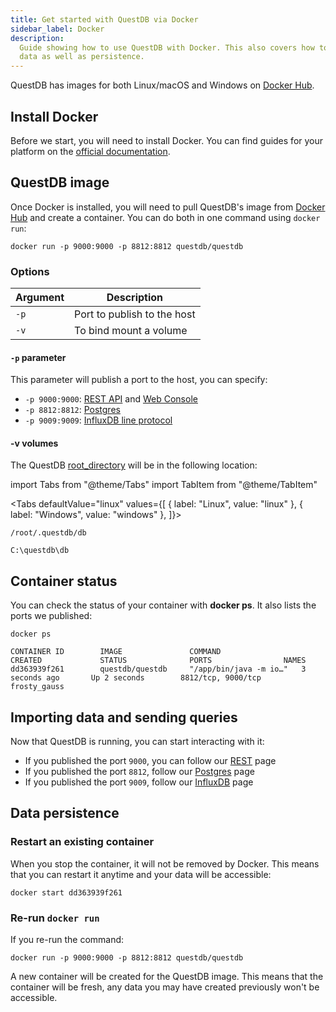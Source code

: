 ```yaml
---
title: Get started with QuestDB via Docker
sidebar_label: Docker
description:
  Guide showing how to use QuestDB with Docker. This also covers how to import
  data as well as persistence.
---
```


QuestDB has images for both Linux/macOS and Windows on
[Docker Hub]({@dockerUrl@}).

## Install Docker

Before we start, you will need to install Docker. You can find guides for your
platform on the [official documentation](https://docs.docker.com/get-docker/).

## QuestDB image

Once Docker is installed, you will need to pull QuestDB's image from
[Docker Hub]({@dockerUrl@}) and create a container. You can do both in one
command using `docker run`:

```shell
docker run -p 9000:9000 -p 8812:8812 questdb/questdb
```

### Options

| Argument | Description                 |
| -------- | --------------------------- |
| `-p`     | Port to publish to the host |
| `-v`     | To bind mount a volume      |

#### `-p` parameter

This parameter will publish a port to the host, you can specify:

- `-p 9000:9000`: [REST API](/docs/reference/api/rest/) and
  [Web Console](/docs/reference/client/web-console/)
- `-p 8812:8812`: [Postgres](/docs/reference/api/postgres/)
- `-p 9009:9009`: [InfluxDB line protocol](/docs/reference/api/influxdb/)

#### -v volumes

The QuestDB [root_directory](/docs/concept/root-directory-structure/) will be in
the following location:

import Tabs from "@theme/Tabs"
import TabItem from "@theme/TabItem"

<Tabs defaultValue="linux" values={[
  { label: "Linux", value: "linux" },
  { label: "Windows", value: "windows" },
]}>


<TabItem value="linux">


```shell
/root/.questdb/db
```

</TabItem>


<TabItem value="windows">


```shell
C:\questdb\db
```

</TabItem>


</Tabs>


## Container status

You can check the status of your container with **docker ps**. It also lists the
ports we published:

```shell
docker ps
```

```shell title="Result"
CONTAINER ID        IMAGE               COMMAND                  CREATED             STATUS              PORTS                NAMES
dd363939f261        questdb/questdb     "/app/bin/java -m io…"   3 seconds ago       Up 2 seconds        8812/tcp, 9000/tcp   frosty_gauss
```

## Importing data and sending queries

Now that QuestDB is running, you can start interacting with it:

- If you published the port `9000`, you can follow our
  [REST](/docs/reference/api/rest/) page
- If you published the port `8812`, follow our
  [Postgres](/docs/reference/api/postgres/) page
- If you published the port `9009`, follow our
  [InfluxDB](/docs/reference/api/influxdb/) page

## Data persistence

### Restart an existing container

When you stop the container, it will not be removed by Docker. This means that
you can restart it anytime and your data will be accessible:

```shell title="Start container from the  ID obtained with 'docker ps'"
docker start dd363939f261
```

### Re-run `docker run`

If you re-run the command:

```shell
docker run -p 9000:9000 -p 8812:8812 questdb/questdb
```

A new container will be created for the QuestDB image. This means that the
container will be fresh, any data you may have created previously won't be
accessible.
